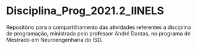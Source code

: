 # Disciplina_Prog_2021.2_IINELS
Repositório para o compartilhamento das atividades referentes a disciplina de programação, ministrada pelo professor André Dantas, no programa de Mestrado em Neuroengenharia do ISD.
